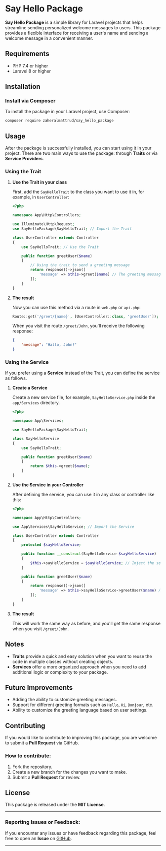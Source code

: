 
# Say Hello Package

**Say Hello Package** is a simple library for Laravel projects that helps streamline sending personalized welcome messages to users. This package provides a flexible interface for receiving a user's name and sending a welcome message in a convenient manner.

## Requirements

- PHP 7.4 or higher
- Laravel 8 or higher

## Installation

### Install via Composer

To install the package in your Laravel project, use Composer:

```bash
composer require zaheralmattrud/say_hello_package
```

## Usage

After the package is successfully installed, you can start using it in your project. There are two main ways to use the package: through **Traits** or via **Service Providers**.

### Using the Trait

1. **Use the Trait in your class**

   First, add the `SayHelloTrait` to the class you want to use it in, for example, in `UserController`:

   ```php
   <?php

   namespace App\Http\Controllers;

   use Illuminate\Http\Request;
   use SayHelloPackage\SayHelloTrait; // Import the Trait

   class UserController extends Controller
   {
       use SayHelloTrait; // Use the Trait

       public function greetUser($name)
       {
           // Using the trait to send a greeting message
           return response()->json([
               'message' => $this->greet($name) // The greeting message
           ]);
       }
   }
   ```

2. **The result**

   Now you can use this method via a route in `web.php` or `api.php`:

   ```php
   Route::get('/greet/{name}', [UserController::class, 'greetUser']);
   ```

   When you visit the route `/greet/John`, you'll receive the following response:

   ```json
   {
       "message": "Hallo, John!"
   }
   ```

### Using the Service

If you prefer using a **Service** instead of the Trait, you can define the service as follows.

1. **Create a Service**

   Create a new service file, for example, `SayHelloService.php` inside the `app/Services` directory.

   ```php
   <?php

   namespace App\Services;

   use SayHelloPackage\SayHelloTrait;

   class SayHelloService
   {
       use SayHelloTrait;

       public function greetUser($name)
       {
           return $this->greet($name);
       }
   }
   ```

2. **Use the Service in your Controller**

   After defining the service, you can use it in any class or controller like this:

   ```php
   <?php

   namespace App\Http\Controllers;

   use App\Services\SayHelloService; // Import the Service

   class UserController extends Controller
   {
       protected $sayHelloService;

       public function __construct(SayHelloService $sayHelloService)
       {
           $this->sayHelloService = $sayHelloService; // Inject the service
       }

       public function greetUser($name)
       {
           return response()->json([
               'message' => $this->sayHelloService->greetUser($name) // Using the service
           ]);
       }
   }
   ```

3. **The result**

   This will work the same way as before, and you'll get the same response when you visit `/greet/John`.

## Notes

- **Traits** provide a quick and easy solution when you want to reuse the code in multiple classes without creating objects.
- **Services** offer a more organized approach when you need to add additional logic or complexity to your package.

## Future Improvements

- Adding the ability to customize greeting messages.
- Support for different greeting formats such as `Hello`, `Hi`, `Bonjour`, etc.
- Ability to customize the greeting language based on user settings.

## Contributing

If you would like to contribute to improving this package, you are welcome to submit a **Pull Request** via GitHub.

### How to contribute:

1. Fork the repository.
2. Create a new branch for the changes you want to make.
3. Submit a **Pull Request** for review.

## License

This package is released under the **MIT License**.

---

### Reporting Issues or Feedback:

If you encounter any issues or have feedback regarding this package, feel free to open an **Issue** on [GitHub](https://github.com/ZaherAlmattrud/say_hello_package/issues).

---

